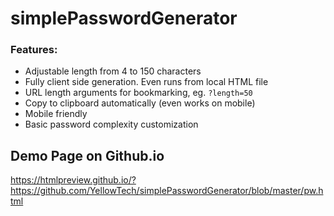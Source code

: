 # simplePasswordGenerator
### Features:
* Adjustable length from 4 to 150 characters
* Fully client side generation. Even runs from local HTML file
* URL length arguments for bookmarking, eg. `?length=50`
* Copy to clipboard automatically (even works on mobile)
* Mobile friendly
* Basic password complexity customization

## Demo Page on Github.io
https://htmlpreview.github.io/?https://github.com/YellowTech/simplePasswordGenerator/blob/master/pw.html
